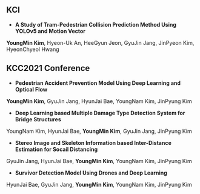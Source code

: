 ## KCI
- **A Study of Tram-Pedestrian Collision Prediction Method Using YOLOv5 and Motion Vector**

**YoungMin Kim**, Hyeon-Uk An, HeeGyun Jeon, GyuJin Jang, JinPyeon Kim, HyeonChyeol Hwang

## KCC2021 Conference
- **Pedestrian Accident Prevention Model Using Deep Learning and Optical Flow**

**YoungMin Kim**, GyuJin Jang, HyunJai Bae, YoungNam Kim, JinPyung Kim

- **Deep Learning based Multiple Damage Type Detection System for Bridge Structures**

YoungNam Kim, HyunJai Bae, **YoungMin Kim**, GyuJin Jang, JinPyung Kim

- **Stereo Image and Skeleton Information based Inter-Distance Estimation for Socail Distancing**

GyuJin Jang, HyunJai Bae, **YoungMin Kim**, YoungNam Kim, JinPyung Kim

- **Survivor Detection Model Using Drones and Deep Learning**

HyunJai Bae, GyuJin Jang, **YoungMin Kim**, YoungNam Kim, JinPyung Kim
